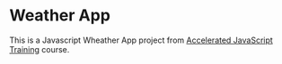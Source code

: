 # Weather App
This is a Javascript Wheather App project from [Accelerated JavaScript Training](https://www.udemy.com/javascript-bootcamp-2016/) course.